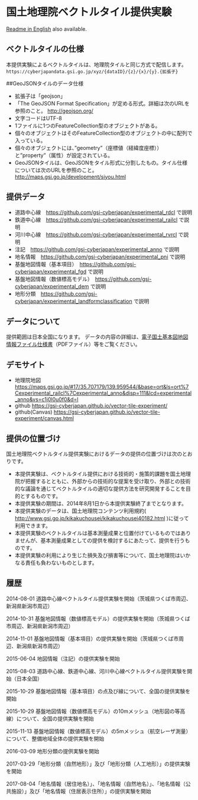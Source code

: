 国土地理院ベクトルタイル提供実験
======================
[Readme in English](README_en.md) also available.

## ベクトルタイルの仕様
本提供実験によるベクトルタイルは、地理院タイルと同じ方式で配信します。
`https://cyberjapandata.gsi.go.jp/xyz/{dataID}/{z}/{x}/{y}.{拡張子}`

##GeoJSONタイルのデータ仕様
- 拡張子は「geojson」
 - 「The GeoJSON Format Specification」が定める形式。詳細は次のURLを参照のこと。 http://geojson.org/
- 文字コードはUTF-8
- 1ファイルに1つのFeatureCollection型のオブジェクトがある。
- 個々のオブジェクトはそのFeatureCollection型のオブジェクトの中に配列で入っている。
- 個々のオブジェクトには、”geometry”（座標値（経緯度座標））と”property”（属性）が設定されている。
- GeoJSONタイルは、GeoJSONをタイル形式に分割したもの。タイル仕様については次のURLを参照のこと。http://maps.gsi.go.jp/development/siyou.html


## 提供データ
- 道路中心線　https://github.com/gsi-cyberjapan/experimental_rdcl で説明
- 鉄道中心線　https://github.com/gsi-cyberjapan/experimental_railcl で説明
- 河川中心線　https://github.com/gsi-cyberjapan/experimental_rvrcl で説明
- 注記　https://github.com/gsi-cyberjapan/experimental_anno で説明
- 地名情報　https://github.com/gsi-cyberjapan/experimental_pni で説明
- 基盤地図情報（基本項目）　https://github.com/gsi-cyberjapan/experimental_fgd で説明
- 基盤地図情報（数値標高モデル）　https://github.com/gsi-cyberjapan/experimental_dem で説明
- 地形分類　https://github.com/gsi-cyberjapan/experimental_landformclassification で説明


## データについて
提供範囲は日本全国になります。
データの内容の詳細は、[電子国土基本図地図情報ファイル仕様書](http://www.gsi.go.jp/common/000189294.pdf)（PDFファイル）等をご覧ください。

## デモサイト
- 地理院地図
https://maps.gsi.go.jp/#17/35.707179/139.959544/&base=ort&ls=ort%7Cexperimental_railcl%7Cexperimental_anno&disp=111&lcd=experimental_anno&vs=c1j0l0u0f0&d=l
- github
https://gsi-cyberjapan.github.io/vector-tile-experiment/
- github(Canvas)
https://gsi-cyberjapan.github.io/vector-tile-experiment/canvas.html


## 提供の位置づけ
国土地理院ベクトルタイル提供実験におけるデータの提供の位置づけは次のとおりです。
- 本提供実験は、ベクトルタイル提供における技術的・施策的課題を国土地理院が把握するとともに、外部からの技術的な提案を受け取り、外部との技術的な議論を通じてベクトルタイルの適切な提供方法を研究開発することを目的とするものです。
- 本提供実験の期間は、2014年8月1日から本提供実験終了までとなります。
- 本提供実験のデータは、国土地理院コンテンツ利用規約( http://www.gsi.go.jp/kikakuchousei/kikakuchousei40182.html )に従って利用できます。
- 本提供実験のベクトルタイルは基本測量成果と位置付けているものではありませんが、基本測量成果としての提供を検討するにあたって、提供を行うものです。
- 本提供実験の利用により生じた損失及び損害等について、国土地理院はいかなる責任も負わないものとします。


## 履歴
2014-08-01 道路中心線ベクトルタイル提供実験を開始（茨城県つくば市周辺、新潟県新潟市周辺）

2014-10-31 基盤地図情報（数値標高モデル）の提供実験を開始（茨城県つくば市周辺、新潟県新潟市周辺）

2014-11-01 基盤地図情報（基本項目）の提供実験を開始（茨城県つくば市周辺、新潟県新潟市周辺）

2015-06-04 地図情報（注記）の提供実験を開始

2015-08-03 道路中心線、鉄道中心線、河川中心線ベクトルタイル提供実験を開始（日本全国）

2015-10-29 基盤地図情報（基本項目）の点及び線について、全国の提供実験を開始

2015-10-29 基盤地図情報（数値標高モデル）の10mメッシュ（地形図の等高線）について、全国の提供実験を開始

2015-11-13 基盤地図情報（数値標高モデル）の5mメッシュ（航空レーザ測量）について、整備地域全体の提供実験を開始

2016-03-09 地形分類の提供実験を開始

2017-03-29「地形分類（自然地形）」及び「地形分類（人工地形）」の提供実験を開始

2017-08-04「地名情報（居住地名）」、「地名情報（自然地名）」、「地名情報（公共施設）」及び「地名情報（住居表示住所）」の提供実験を開始
